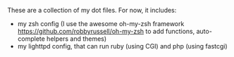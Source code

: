 These are a collection of my dot files.
For now, it includes:
- my zsh config (I use the awesome oh-my-zsh framework https://github.com/robbyrussell/oh-my-zsh to add functions, auto-complete helpers and themes)
- my lighttpd config, that can run ruby (using CGI) and php (using fastcgi)
